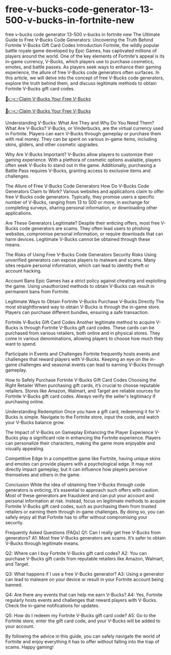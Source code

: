 # free-v-bucks-code-generator-13-500-v-bucks-in-fortnite-new
free v-bucks code generator 13-500 v-bucks in fortnite new
The Ultimate Guide to Free V-Bucks Code Generators: Uncovering the Truth Behind Fortnite V-Bucks Gift Card Codes
Introduction
Fortnite, the wildly popular battle royale game developed by Epic Games, has captivated millions of players around the world. One of the key elements of Fortnite's appeal is its in-game currency, V-Bucks, which players use to purchase cosmetics, emotes, and battle passes. As players seek ways to enhance their gaming experience, the allure of free V-Bucks code generators often surfaces. In this article, we will delve into the concept of free V-Bucks code generators, explore the truth behind them, and discuss legitimate methods to obtain Fortnite V-Bucks gift card codes.


[🔴👉👉Claim V-Bucks Your Free V-Bucks](https://tinyurl.com/5dsv258d)

[🔴👉👉Claim V-Bucks Your Free V-Bucks](https://tinyurl.com/5dsv258d)


Understanding V-Bucks: What Are They and Why Do You Need Them?
What Are V-Bucks?
V-Bucks, or Vinderbucks, are the virtual currency used in Fortnite. Players can earn V-Bucks through gameplay or purchase them with real money. They can be spent on various in-game items, including skins, gliders, and other cosmetic upgrades.

Why Are V-Bucks Important?
V-Bucks allow players to customize their gaming experience. With a plethora of cosmetic options available, players often seek V-Bucks to stand out in the game. Additionally, purchasing a Battle Pass requires V-Bucks, granting access to exclusive items and challenges.

The Allure of Free V-Bucks Code Generators
How Do V-Bucks Code Generators Claim to Work?
Various websites and applications claim to offer free V-Bucks code generators. Typically, they promise users a specific number of V-Bucks, ranging from 13 to 500 or more, in exchange for completing surveys, sharing personal information, or downloading other applications.

Are These Generators Legitimate?
Despite their enticing offers, most free V-Bucks code generators are scams. They often lead users to phishing websites, compromise personal information, or require downloads that can harm devices. Legitimate V-Bucks cannot be obtained through these means.

The Risks of Using Free V-Bucks Code Generators
Security Risks
Using unverified generators can expose players to malware and scams. Many sites require personal information, which can lead to identity theft or account hacking.

Account Bans
Epic Games has a strict policy against cheating and exploiting the game. Using unauthorized methods to obtain V-Bucks can result in permanent bans from Fortnite.

Legitimate Ways to Obtain Fortnite V-Bucks
Purchase V-Bucks Directly
The most straightforward way to obtain V-Bucks is through the in-game store. Players can purchase different bundles, ensuring a safe transaction.

Fortnite V-Bucks Gift Card Codes
Another legitimate method to acquire V-Bucks is through Fortnite V-Bucks gift card codes. These cards can be purchased from various retailers, both online and in physical stores. They come in various denominations, allowing players to choose how much they want to spend.

Participate in Events and Challenges
Fortnite frequently hosts events and challenges that reward players with V-Bucks. Keeping an eye on the in-game challenges and seasonal events can lead to earning V-Bucks through gameplay.

How to Safely Purchase Fortnite V-Bucks Gift Card Codes
Choosing the Right Retailer
When purchasing gift cards, it’s crucial to choose reputable retailers. Stores like Amazon, Walmart, and Target are reliable sources for Fortnite V-Bucks gift card codes. Always verify the seller's legitimacy if purchasing online.

Understanding Redemption
Once you have a gift card, redeeming it for V-Bucks is simple. Navigate to the Fortnite store, input the code, and watch your V-Bucks balance grow.

The Impact of V-Bucks on Gameplay
Enhancing the Player Experience
V-Bucks play a significant role in enhancing the Fortnite experience. Players can personalize their characters, making the game more enjoyable and visually appealing.

Competitive Edge
In a competitive game like Fortnite, having unique skins and emotes can provide players with a psychological edge. It may not directly impact gameplay, but it can influence how players perceive themselves and others in the game.

Conclusion
While the idea of obtaining free V-Bucks through code generators is enticing, it’s essential to approach such offers with caution. Most of these generators are fraudulent and can put your account and personal information at risk. Instead, focus on legitimate methods to acquire Fortnite V-Bucks gift card codes, such as purchasing them from trusted retailers or earning them through in-game challenges. By doing so, you can safely enjoy all that Fortnite has to offer without compromising your security.

Frequently Asked Questions (FAQs)
Q1: Can I really get free V-Bucks from generators?
A1: Most free V-Bucks generators are scams. It’s safer to obtain V-Bucks through legitimate means.

Q2: Where can I buy Fortnite V-Bucks gift card codes?
A2: You can purchase V-Bucks gift cards from reputable retailers like Amazon, Walmart, and Target.

Q3: What happens if I use a free V-Bucks generator?
A3: Using a generator can lead to malware on your device or result in your Fortnite account being banned.

Q4: Are there any events that can help me earn V-Bucks?
A4: Yes, Fortnite regularly hosts events and challenges that reward players with V-Bucks. Check the in-game notifications for updates.

Q5: How do I redeem my Fortnite V-Bucks gift card code?
A5: Go to the Fortnite store, enter the gift card code, and your V-Bucks will be added to your account.

By following the advice in this guide, you can safely navigate the world of Fortnite and enjoy everything it has to offer without falling into the trap of scams. Happy gaming!
